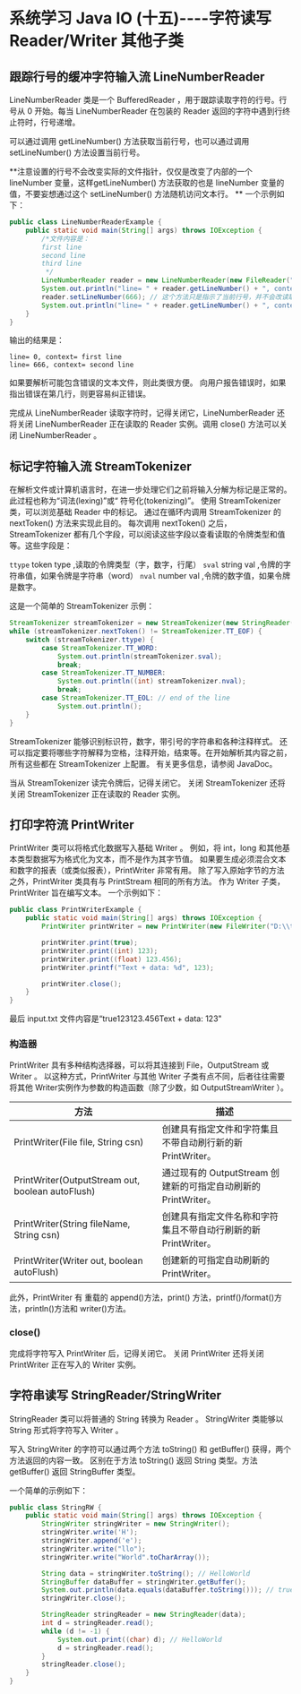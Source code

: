 # 系统学习 Java IO (十五)----字符读写 Reader/Writer 其他子类

## 跟踪行号的缓冲字符输入流 LineNumberReader

LineNumberReader 类是一个 BufferedReader ，用于跟踪读取字符的行号。行号从 0 开始。每当 LineNumberReader 在包装的 Reader 返回的字符中遇到行终止符时，行号递增。

可以通过调用 getLineNumber() 方法获取当前行号，也可以通过调用 setLineNumber() 方法设置当前行号。

**注意设置的行号不会改变实际的文件指针，仅仅是改变了内部的一个 lineNumber 变量，这样getLineNumber() 方法获取的也是 lineNumber 变量的值，不要妄想通过这个 setLineNumber() 方法随机访问文本行。
**
一个示例如下：
```java
public class LineNumberReaderExample {
    public static void main(String[] args) throws IOException {
        /*文件内容是：
        first line
        second line
        third line
         */
        LineNumberReader reader = new LineNumberReader(new FileReader("D:\\test\\input.txt"));
        System.out.println("line= " + reader.getLineNumber() + ", context= " + reader.readLine());
        reader.setLineNumber(666); // 这个方法只是指示了当前行号，并不会改读取结果
        System.out.println("line= " + reader.getLineNumber() + ", context= " + reader.readLine());
    }
}
```
输出的结果是：
```
line= 0, context= first line
line= 666, context= second line
```
如果要解析可能包含错误的文本文件，则此类很方便。 向用户报告错误时，如果指出错误在第几行，则更容易纠正错误。

完成从 LineNumberReader 读取字符时，记得关闭它，LineNumberReader 还将关闭 LineNumberReader 正在读取的 Reader 实例。调用 close() 方法可以关闭 LineNumberReader 。

## 标记字符输入流 StreamTokenizer

在解析文件或计算机语言时，在进一步处理它们之前将输入分解为标记是正常的。 此过程也称为“词法(lexing)”或“ 符号化(tokenizing)”。
使用 StreamTokenizer 类，可以浏览基础 Reader 中的标记。 通过在循环内调用 StreamTokenizer 的 nextToken() 方法来实现此目的。 每次调用 nextToken() 之后，StreamTokenizer 都有几个字段，可以阅读这些字段以查看读取的令牌类型和值等。这些字段是：

`ttype` token type ,读取的令牌类型（字，数字，行尾）
`sval` string val ,令牌的字符串值，如果令牌是字符串（word）
`nval` number val ,令牌的数字值，如果令牌是数字。

这是一个简单的 StreamTokenizer 示例：
```java
StreamTokenizer streamTokenizer = new StreamTokenizer(new StringReader("I had 1 little cat.."));
while (streamTokenizer.nextToken() != StreamTokenizer.TT_EOF) {
    switch (streamTokenizer.ttype) {
        case StreamTokenizer.TT_WORD:
            System.out.println(streamTokenizer.sval);
            break;
        case StreamTokenizer.TT_NUMBER:
            System.out.println((int) streamTokenizer.nval);
            break;
        case StreamTokenizer.TT_EOL: // end of the line
            System.out.println();
    }
}
```

StreamTokenizer 能够识别标识符，数字，带引号的字符串和各种注释样式。 还可以指定要将哪些字符解释为空格，注释开始，结束等。在开始解析其内容之前，所有这些都在 StreamTokenizer 上配置。 有关更多信息，请参阅 JavaDoc。

当从 StreamTokenizer 读完令牌后，记得关闭它。 关闭 StreamTokenizer 还将关闭 StreamTokenizer 正在读取的 Reader 实例。

## 打印字符流 PrintWriter
PrintWriter 类可以将格式化数据写入基础 Writer 。 例如，将 int，long 和其他基本类型数据写为格式化为文本，而不是作为其字节值。
如果要生成必须混合文本和数字的报表（或类似报表），PrintWriter 非常有用。 除了写入原始字节的方法之外，PrintWriter 类具有与 PrintStream 相同的所有方法。 作为 Writer 子类，PrintWriter 旨在编写文本。
一个示例如下：

```java
public class PrintWriterExample {
    public static void main(String[] args) throws IOException {
        PrintWriter printWriter = new PrintWriter(new FileWriter("D:\\test\\input.txt"));

        printWriter.print(true);
        printWriter.print((int) 123);
        printWriter.print((float) 123.456);
        printWriter.printf("Text + data: %d", 123);

        printWriter.close();
    }
}
```
最后 input.txt 文件内容是“true123123.456Text + data: 123"

### 构造器
PrintWriter 具有多种结构选择器，可以将其连接到 File，OutputStream 或 Writer 。 以这种方式，PrintWriter 与其他 Writer 子类有点不同，后者往往需要将其他 Writer实例作为参数的构造函数（除了少数，如 OutputStreamWriter ）。


|方法|描述|
|-|-|
|PrintWriter(File file, String csn) | 创建具有指定文件和字符集且不带自动刷行新的新 PrintWriter。|
|PrintWriter(OutputStream out, boolean autoFlush) | 通过现有的 OutputStream 创建新的可指定自动刷新的 PrintWriter。|
|PrintWriter(String fileName, String csn) |创建具有指定文件名称和字符集且不带自动行刷新的新 PrintWriter。|
|PrintWriter(Writer out, boolean autoFlush) |创建新的可指定自动刷新的 PrintWriter。|

此外，PrintWriter 有 重载的 append()方法，print() 方法，printf()/format()方法，println()方法和 writer()方法。

### close()

完成将字符写入 PrintWriter 后，记得关闭它。 关闭 PrintWriter 还将关闭 PrintWriter 正在写入的 Writer 实例。

## 字符串读写 StringReader/StringWriter
StringReader 类可以将普通的 String 转换为 Reader 。
StringWriter 类能够以 String 形式将字符写入 Writer 。

写入 StringWriter 的字符可以通过两个方法 toString() 和 getBuffer() 获得，两个方法返回的内容一致。
区别在于方法 toString() 返回 String 类型。方法 getBuffer() 返回 StringBuffer 类型。

一个简单的示例如下：
```java
public class StringRW {
    public static void main(String[] args) throws IOException {
        StringWriter stringWriter = new StringWriter();
        stringWriter.write('H');
        stringWriter.append('e');
        stringWriter.write("llo");
        stringWriter.write("World".toCharArray());

        String data = stringWriter.toString(); // HelloWorld
        StringBuffer dataBuffer = stringWriter.getBuffer();
        System.out.println(data.equals(dataBuffer.toString())); // true
        stringWriter.close();

        StringReader stringReader = new StringReader(data);
        int d = stringReader.read();
        while (d != -1) {
            System.out.print((char) d); // HelloWorld
            d = stringReader.read();
        }
        stringReader.close();
    }
}
```
